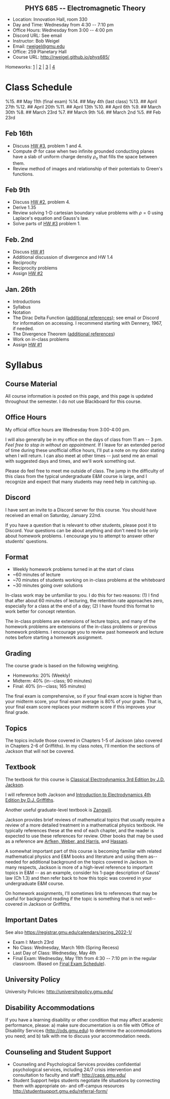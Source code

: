 <div style="text-align:center;font-size:150%">
<b>PHYS 685 -- Electromagnetic Theory</b>
</div>

* Location: Innovation Hall, room 330
* Day and Time: Wednesday from 4:30 -- 7:10 pm
* Office Hours: Wednesday from 3:00 -- 4:00 pm 
* Discord URL: See email
* Instructor: Bob Weigel
* Email: rweigel@gmu.edu
* Office: 259 Planetary Hall
* Course URL: http://rweigel.github.io/phys685/

Homeworks: [1](hw.html#hw-1) | [2](hw.html#hw-2) | [3](hw.html#hw-3) | [4](hw.html#hw-4)

# Class Schedule

%15. ## May 11th (final exam)
%14. ## May 4th (last class)
%13. ## April 27th
%12. ## April 20th
%11. ## April 13th
%10. ## April 6th
%9. ## March 30th
%8. ## March 23rd
%7. ## March 9th
%6. ## March 2nd
%5. ## Feb 23rd

## Feb 16th

* Discuss [HW #3](hw.html), problem 1 and 4.
* Compute $\Phi$ for case when two infinite grounded conducting planes have a slab of uniform charge denstiy $\rho_o$ that fills the space between them.
* Review method of images and relationship of their potentials to Green's functions.

## Feb 9th

* Discuss [HW #2](hw.html), problem 4.
* Derive 1.35
* Review solving 1-D cartesian boundary value problems with $\rho=0$ using Laplace's equation and Gauss's law.
* Solve parts of [HW #3](hw.html) problem 1.

## Feb. 2nd

* Discuss [HW #1](hw.html)
* Additional discussion of divergence and HW 1.4
* Reciprocity
* Reciprocity problems
* Assign [HW #2](hw.html)

## Jan. 26th

* Introductions
* Syllabus
* Notation
* The Dirac Delta Function ([additional references](https://drive.google.com/drive/folders/0013X5HELBJvBlCsQGFauVVDEFczCLV0y9D)); see email or Discord for information on accessing. I recommend starting with Dennery, 1967, if needed.
* The Divergence Theorem ([additional references](https://drive.google.com/drive/folders/001s8T-MO_G7YfPuAiHesVK3yFNy82noAsg?usp=sharing))
* Work on in-class problems
* Assign [HW #1](hw.html)

# Syllabus

## Course Material

All course information is posted on this page, and this page is updated throughout the semester. I do not use Blackboard for this course.

## Office Hours

My official office hours are Wednesday from 3:00-4:00 pm.

I will also generally be in my office on the days of class from 11 am -- 3 pm. *Feel free to stop in without an appointment.* If I leave for an extended period of time during these unofficial office hours, I'll put a note on my door stating when I will return. I can also meet at other times -- just send me an email with suggested days and times, and we'll work something out.

Please do feel free to meet me outside of class. The jump in the difficulty of this class from the typical undergraduate E&M course is large, and I recognize and expect that many students may need help in catching up.

## Discord

I have sent an invite to a Discord server for this course. You should have received an email on Saturday, January 22nd.

If you have a question that is relevant to other students, please post it to Discord. Your questions can be about anything and don't need to be only about homework problems. I encourage you to attempt to answer other students' questions. 

## Format

* Weekly homework problems turned in at the start of class
* ~60 minutes of lecture
* ~70 minutes of students working on in-class problems at the whiteboard
* ~30 minutes going over solutions

In-class work may be unfamiliar to you. I do this for two reasons: (1) I find that after about 60 minutes of lecturing, the retention rate approaches zero, especially for a class at the end of a day; (2) I have found this format to work better for concept retention.

The in-class problems are extensions of lecture topics, and many of the homework problems are extensions of the in-class problems or previous homework problems. I encourage you to review past homework and lecture notes before starting a homework assignment.

## Grading

The course grade is based on the following weighting.

* Homeworks: 20% (Weekly)
* Midterm: 40% (in--class; 90 minutes)
* Final: 40% (in--class; 165 minutes)

The final exam is comprehensive, so if your final exam score is higher than your midterm score, your final exam average is 80\% of your grade. That is, your final exam score replaces your midterm score if this improves your final grade.

## Topics

The topics include those covered in Chapters 1-5 of Jackson (also covered in Chapters 2-6 of Griffiths). In my class notes, I'll mention the sections of Jackson that will not be covered.

## Textbook

The textbook for this course is [Classical Electrodynamics 3rd Edition by J.D. Jackson](https://www.amazon.ca/Classical-Electrodynamics-John-David-Jackson/dp/047130932X).

I will reference both Jackson and [Introduction to Electrodynamics 4th Edition by D.J. Griffiths](https://www.amazon.com/Introduction-Electrodynamics-David-J-Griffiths/dp/1108420419).

Another useful graduate-level textbook is [Zangwill](https://www.amazon.com/Modern-Electrodynamics-Andrew-Zangwill/dp/0521896975).

Jackson provides brief reviews of mathematical topics that usually require a review of a more detailed treatment in a mathematical physics textbook. He typically references these at the end of each chapter, and the reader is expected to use these references for review. Other books that may be used as a reference are [ Arfken, Weber, and Harris](https://www.amazon.com/Mathematical-Methods-Physicists-Comprehensive-Guide/dp/0123846544), and [Hassani](https://www.amazon.ca/gp/product/0387985794/702-5452703-9881659).

A somewhat important part of this course is becoming familiar with related mathematical physics and E&M books and literature and using them as--needed for additional background on the topics covered in Jackson. In many respects, Jackson is more of a high-level reference to important topics in E&M -- as an example, consider his 1-page description of Gauss' law (Ch 1.3) and then refer back to how this topic was covered in your undergraduate E&M course.

On homework assignments, I'll sometimes link to references that may be useful for background reading if the topic is something that is not well--covered in Jackson or Griffiths.

## Important Dates

See also https://registrar.gmu.edu/calendars/spring_2022-1/

* Exam I: March 23rd
* No Class: Wednesday, March 16th (Spring Recess)
* Last Day of Class: Wednesday, May 4th
* Final Exam: Wednesday, May 11th from 4:30 -- 7:10 pm in the regular classroom. (Based on [Final Exam Schedule](https://registrar.gmu.edu/wp-content/uploads/Spring-2022-Final-Exam-Schedule.pdf)).

## University Policy

University Policies: http://universitypolicy.gmu.edu/

## Disability Accommodations

If you have a learning disability or other condition that may affect academic performance, please: a) make sure documentation is on file with Office of Disability Services (http://ods.gmu.edu) to determine the accommodations you need; and b) talk with me to discuss your accommodation needs.

## Counseling and Student Support

* Counseling and Psychological Services provides confidential psychological services, including 24/7 crisis intervention and consultation to faculty and staff: http://caps.gmu.edu/
* Student Support helps students negotiate life situations by connecting them with appropriate on- and off-campus resources http://studentsupport.gmu.edu/referral-form/
